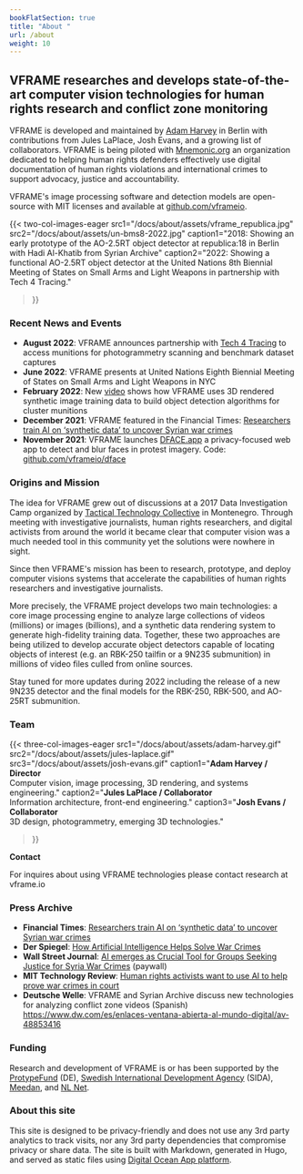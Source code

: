 ```yaml
---
bookFlatSection: true
title: "About "
url: /about
weight: 10
---
```


## VFRAME researches and develops state-of-the-art computer vision technologies for human rights research and conflict zone monitoring


VFRAME is developed and maintained by [Adam Harvey](https://adam.harvey.studio) in Berlin with contributions from Jules LaPlace, Josh Evans, and a growing list of collaborators. VFRAME is being piloted with [Mnemonic.org](Mnemonic.org) an organization dedicated to helping human rights defenders effectively use digital documentation of human rights violations and international crimes to support advocacy, justice and accountability. 

VFRAME's image processing software and detection models are open-source with MIT licenses and available at [github.com/vframeio](https://github.com/vframeio).

{{< two-col-images-eager
    src1="/docs/about/assets/vframe_republica.jpg"
    src2="/docs/about/assets/un-bms8-2022.jpg"
    caption1="2018: Showing an early prototype of the AO-2.5RT object detector at republica:18 in Berlin with Hadi Al-Khatib from Syrian Archive"
    caption2="2022: Showing a functional AO-2.5RT object detector at the United Nations 8th Biennial Meeting of States on Small Arms and Light Weapons in partnership with Tech 4 Tracing."
>}}


### Recent News and Events

- **August 2022**: VFRAME announces partnership with [Tech 4 Tracing](https://tech4tracing.org/) to access munitions for photogrammetry scanning and benchmark dataset captures
- **June 2022**: VFRAME presents at United Nations Eighth Biennial Meeting of States on Small Arms and Light Weapons in NYC
- **February 2022**: New <a href="https://vimeo.com/681436143">video</a> shows how VFRAME uses 3D rendered synthetic image training data to build object detection algorithms for cluster munitions
- **December 2021**: VFRAME featured in the Financial Times: [Researchers train AI on ‘synthetic data’ to uncover Syrian war crimes](https://www.ft.com/content/8399873e-0dda-4c87-ba59-0e2678166fba)
- **November 2021**: VFRAME launches [DFACE.app](https://dface.app) a privacy-focused web app to detect and blur faces in protest imagery. Code: [github.com/vframeio/dface](https://github.com/vframeio/dface)


### Origins and Mission

The idea for VFRAME grew out of discussions at a 2017 Data Investigation Camp organized by [Tactical Technology Collective](https://tacticaltech.org/) in Montenegro. Through meeting with investigative journalists, human rights researchers, and digital activists from around the world it became clear that computer vision was a much needed tool in this community yet the solutions were nowhere in sight.

Since then VFRAME's mission has been to research, prototype, and deploy computer visions systems that accelerate the capabilities of human rights researchers and investigative journalists.

More precisely, the VFRAME project develops two main technologies: a core image processing engine to analyze large collections of videos (millions) or images (billions), and a synthetic data rendering system to generate high-fidelity training data. Together, these two approaches are being utilized to develop accurate object detectors capable of locating objects of interest (e.g. an RBK-250 tailfin or a 9N235 submunition) in millions of video files culled from online sources. 

Stay tuned for more updates during 2022 including the release of a new 9N235 detector and the final models for the RBK-250, RBK-500, and AO-25RT submunition.


### Team

{{< three-col-images-eager
    src1="/docs/about/assets/adam-harvey.gif"
    src2="/docs/about/assets/jules-laplace.gif"
    src3="/docs/about/assets/josh-evans.gif"
    caption1="<strong>Adam Harvey / Director</strong><br>Computer vision, image processing, 3D rendering, and systems engineering."
    caption2="<strong>Jules LaPlace / Collaborator</strong><br>Information architecture, front-end engineering."
    caption3="<strong>Josh Evans / Collaborator</strong><br>3D design, photogrammetry, emerging 3D technologies."
>}}


**Contact**

For inquires about using VFRAME technologies please contact research at vframe.io


### Press Archive

- **Financial Times**: [Researchers train AI on ‘synthetic data’ to uncover Syrian war crimes](https://www.ft.com/content/8399873e-0dda-4c87-ba59-0e2678166fba)
- **Der Spiegel**: [How Artificial Intelligence Helps Solve War Crimes](https://www.spiegel.de/politik/ausland/wie-kuenstliche-intelligenz-bei-der-aufklaerung-von-kriegsverbrechen-hilft-a-670d8c14-0b8b-42bc-a5b0-e74250cff225)
- **Wall Street Journal**: [AI emerges as Crucial Tool for Groups Seeking Justice for Syria War Crimes](https://www.wsj.com/articles/ai-emerges-as-crucial-tool-for-groups-seeking-justice-for-syria-war-crimes-11613228401) (paywall)
- **MIT Technology Review**: [Human rights activists want to use AI to help prove war crimes in court](https://www.technologyreview.com/2020/06/25/1004466/ai-could-help-human-rights-activists-prove-war-crimes/)
- **Deutsche Welle**: VFRAME and Syrian Archive discuss new technologies for analyzing conflict zone videos (Spanish) https://www.dw.com/es/enlaces-ventana-abierta-al-mundo-digital/av-48853416



### Funding

Research and development of VFRAME is or has been supported by the [ProtypeFund](https://prototypefund.de) (DE), [Swedish International Development Agency](https://www.sida.se) (SIDA), [Meedan](https://meedan.com), and [NL Net](https://nlnet.nl/). 


### About this site

This site is designed to be privacy-friendly and does not use any 3rd party analytics to track visits, nor any 3rd party dependencies that compromise privacy or share data. The site is built with Markdown, generated in Hugo, and served as static files using [Digital Ocean App platform](https://m.do.co/c/a2412b83379b).